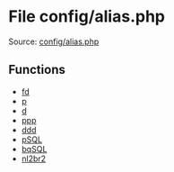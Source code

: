 File config/alias.php
=========

Source: [config/alias.php](https://github.com/PrestaShop/PrestaShop/blob/1.5.0.9/config/alias.php)



Functions
---------

* [fd](function.fd.md)
* [p](function.p.md)
* [d](function.d.md)
* [ppp](function.ppp.md)
* [ddd](function.ddd.md)
* [pSQL](function.pSQL.md)
* [bqSQL](function.bqSQL.md)
* [nl2br2](function.nl2br2.md)
